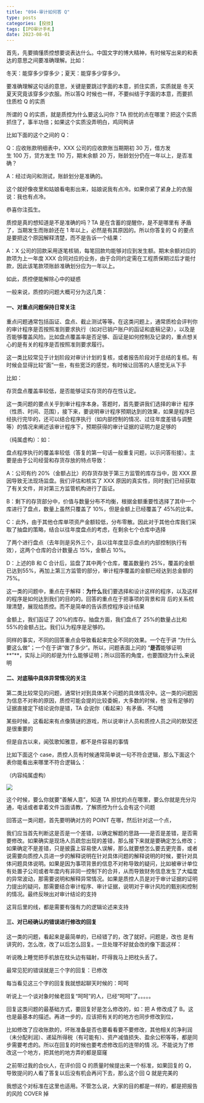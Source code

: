```yaml
---
title: "094-审计如何答 Q"
type: posts
categories: [投技]
tags: [IPO审计手札]
date: 2023-08-01
---
```

首先，先要搞懂质控想要说表达什么。中国文字的博大精神，有时候写出来的和表达的意思之间要准确理解。比如：

冬天：能穿多少穿多少；夏天：能穿多少穿多少。

要准确理解这句话的意思，关键是要跳过字面的本意，抓住实质，实质就是 冬天夏天究竟该穿多少衣服。所以答Q 时候也一样，不要纠结于字面的本意，而要抓住质检 Q 的实质

所谓的 Q 的实质，就是质控为什么要这么问你？TA 担忧的点在哪里？把这个实质抓住了，事半功倍；如果这个实质没弄明白，鸡同鸭讲

比如下面的这个之间的 Q：

Q：应收账款明细表中，XXX 公司的应收款账当期期初 30 万，借方发生 100 万，贷方发生 110 万，期末余额 20 万，账龄划分仍在一年以上，是否准确？

A：经过询问和测试，账龄划分是准确的。

这个就好像夜里和姑娘看电影出来，姑娘说我有点冷。如果你紧了紧身上的衣服说：我也有点冷。

恭喜你注孤生。

质控是真的想知道是不是准确的吗？TA 是在含蓄的提醒你，是不是哪里有 矛盾了，当期发生而账龄还在 1 年以上，必然是有其原因的。所以你答复的 Q 的要点是要把这个原因解释清楚，而不是告诉一个结果：

A：X 公司的回款采用逐笔核销，每笔回款均能够对应到发生额。期末余额对应的款项为上一年度 XXX 合同对应的业务，由于合同约定需在工程质保期过后才能付款，因此该笔款项账龄准确划分应为一年以上。

如此，质控便能解除心中的疑惑

一般来说，质控的问题大概可分为这几类：

#### **一、对重点问题保持日常关注**

重点问题通常包括函证、盘点、截止测试等等。在这类问题上，通常质检会评判你的审计程序是否按照准则要求执行（如对已销户账户的函证和底稿记录），以及是否能够覆盖风险。比如盘点覆盖率是否足够、函证是如何控制及记录的，重点想关心的是有关的程序是否按照准则要求履行。

这一类比较常见于计划阶段对审计计划的复核，或者报告阶段对于总结的复核。有时候会显得比较“面”一些，有些宽泛的感觉，有时候让回答的人感觉无从下手

比如：

存货盘点覆盖率较低，是否能够证实存货的存在性认定。

这一类问题的要点关乎到审计程序本身。答题时，首先要讲我们选择的审计 程序（性质、时间、范围），接下来，要说明审计程序预期达到的效果，如果是程序已经执行完毕的，还可以结合程序执行（如内部控制的情况、过往年度差错与调整等）的情况来阐述该审计程序下，预期获得的审计证据的证明力是足够的

（纯属虚构）：如：

盘点程序执行的覆盖率较低（答复的第一句话一般重复问题，以示问答衔接）。主要是由于公司经营和存货存放的特点导致：

A：公司有约 20%（金额占比）的存货存放于第三方监管的库存当中，因 XXX 原因导致无法现场监盘。我们评估和核实了 XXX 原因的真实性，同时我们已经获取了有关文件，并对第三方监管机构进行了函证。

B：剩下的存货部分中，价值与数量分布不均衡，根据金额重要性选择了其中一个库进行了盘点，数量上虽然只覆盖了 10%，但是金额上已经覆盖了 45%的比率。

C：此外，由于其他仓库单项资产金额较低，分布零散。因此对于其他仓库我们采取了抽盘的策略，结合以往年度盘点的考虑，在剩余七个仓库中选择

了两个进行盘点（去年则是另外三个，且以往年度显示盘点的内部控制执行有效），这两个仓库的合计数量占 15%，金额占 10%。

D：上述的B 和 C 合计后，监盘了其中两个仓库，覆盖数量约 25%，覆盖的金额已达到55%，再加上第三方监管的部分，审计程序覆盖的金额已经达到总金额的 75%。

这一类的问题中，重点在于解释：**为什么**我们要选择和设计这样的程序，以及这样的程序是如何达到我们的目的的。回答的重点在于把事项的背景和背 后的关系梳理清楚，展现给质控。而不是简单的告诉质控程序设计结果

金额上，我们函证了 20%的库存。抽盘方面，我们盘点了 25%的数量占比和 55%的金额占比。我们认为程序是足够的。

同样的事实，不同的回答重点会导致看起来完全不同的效果。一个在于讲 “为什么要这么做”；一个在于讲“做了多少“。所以，问题表面上问的 “**是否**能够证明**”**，实际上问的却是为什么能够证明；所以回答的角度，也要围绕为什么来说明

#### **二、对底稿中具体异常情况的关注**

第二类比较常见的问题，通常针对到具体某个问题的具体情况中。这一类的问题因为信息不对称的原因，质控可能会提的比较委婉，大多数的时候，他 没有足够的证据直接定下结论说你是错，TA 会说你（看起来）有矛盾、不勾稽

某些时候，这看起来有点像猜谜的游戏，所以说审计人员和质控人员之间的默契还是很重要的

但是自古以来，闻弦歌知雅意，都不是件容易的事情

比如下面这个 case，质控人员有时候通常简单说一句不符合逻辑，那么下面这个表你能看出来哪里不符合逻辑么：

（内容纯属虚构）

![](https://img.richfan.site/ibank/IPO审计札记/094-审计如何答Q_1.png)

这个时候，要么你就要“善解人意”，知道 TA 担忧的点在哪里，要么你就是充分沟通，电话或者拿着文件当面请教，了解质控为什么会有这个问题

回答这一类问题，首先要明确对方的 POINT 在哪，然后针对这一个点，

我们应当首先判断这是否是一个差错，以确定解题的思路——是否是差错，是否需要修改。如果确实是现场人员疏忽出现的差错，那么接下来就是要确定怎么修改；如果确定不是差错，只是披露上容易使人误解，那么就要想怎么要去更完善，或者说需要向质控人员进一步的解释说明在针对具体问题的解释说明的时候，要针对具体问题具体说明。如果是因为事项背景的信息不对称导致的疑问，比如被审计单位有处置子公司或者年度内有非同一控制下的合并，从而导致财务信息发生了大幅度的异常波动，那需要说明和解释异常情况。如果是质控人员是对于审计证据的证明力提出的疑问，那需要结合审计程序、审计证据，说明对于审计风险的甄别和控制的情况。最终反映出对审计结论的支持

这背后里的线，都是需要有强有力的逻辑论述来支持

#### **三、对已经确认的错误进行修改的回复**

这一类的问题，看起来是最简单的，已经错了的，改了就好。问题是，改也 是有讲究的，怎么改，改了以后怎么回复。一旦处理不好就会改的像下面这样：

听说晚上睡觉把手机放在枕头边有辐射，吓得我马上把枕头丢了。

最常见犯的错误就是三个字的回复：已修改

每当看见这三个字的回复我就想起聊天时候的：呵呵

听说上一个谈对象时候老回复“呵呵”的人，已经“呵呵”了。。。。。

回复这类问题的最基础方式，要回复好是怎么修改的，如：把 A 修改成了 B。这也是最基本的描述。再进一步的，应该把有关的的地方也同步修改到位，

比如修改了应收账款的，坏账准备是否也要看看要不要修改，其他相关的净利润（未分配利润）、递延所得税（有可能有）、资产减值损失、盈余公积等等，都是同步需要考虑的。所以在回复的时候也要考虑修改后的连带的情 况。不能说为了修改这一个地方，把其他的地方弄的都是窟窿

之前带过我的合伙人，在评价回 Q 的质量时候提出来一个标准，如果回复的 Q，导致提问的人看了答复以后没有机会再问下去，那么这个回 Q 就是完美的

我想这个对标准在这里也适用。不管怎么说，大家的目的都是一样的，都是把报告的风险 COVER 掉